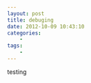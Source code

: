 ```yaml
--- 
layout: post
title: debuging
date: 2012-10-09 10:43:10
categories:
    - 
tags:
    -
---
```


testing
